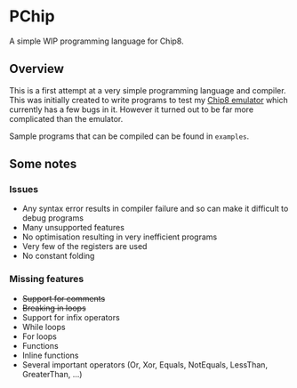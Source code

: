 PChip
=====

A simple WIP programming language for Chip8.

## Overview

This is a first attempt at a very simple programming language and compiler. This was initially created to write programs to test my [Chip8 emulator](https://github.com/quvarxa/chip8-rs) which currently has a few bugs in it. However it turned out to be far more complicated than the emulator.

Sample programs that can be compiled can be found in `examples`.

## Some notes

### Issues

* Any syntax error results in compiler failure and so can make it difficult to debug programs
* Many unsupported features
* No optimisation resulting in very inefficient programs
* Very few of the registers are used
* No constant folding

### Missing features

* <del>Support for comments</del>
* <del>Breaking in loops</del>
* Support for infix operators
* While loops
* For loops
* Functions
* Inline functions
* Several important operators (Or, Xor, Equals, NotEquals, LessThan, GreaterThan, ...)
